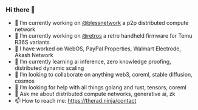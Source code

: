 ### Hi there 👋

- 🔭 I’m currently working on <a href="https://github.com/blessnetwork" target="_blank">@blessnetwork</a> a p2p distributed compute network
- 🔭 I’m currently working on <a href="https://github.com/dmikey/retros" target="_blank">@retros</a> a retro handheld firmware for Temu R36S variants
- 🔭 I have worked on WebOS, PayPal Properties, Walmart Electrode, Akash Network
- 🌱 I’m currently learning ai inference, zero knowledge proofing, distributed dynamic scaling
- 👯 I’m looking to collaborate on anything web3, coreml, stable diffusion, cosmos
- 🤔 I’m looking for help with all things golang and rust, tensors, coreml
- 💬 Ask me about distributed compute networks, generative ai, zk
- 📫 How to reach me: <a href="https://therad.ninja/contact" target="_blank">https://therad.ninja/contact</a>


